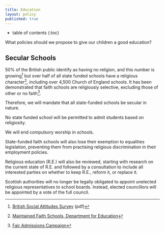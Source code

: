 ```yaml
---
title: Education
layout: policy
published: true
---
```

* table of contents 
{:toc}

What policies should we propose to give our children a good education?

## Secular Schools

50% of the British public identify as having no religion, and this number is growing[^1] but over half of all state funded schools have a religious character[^2], including over 4,500 Church of England schools. It has been demonstrated that faith schools are religiously selective, excluding those of other or no faith[^3].

Therefore, we will mandate that all state-funded schools be secular in nature.

No state funded school will be permitted to admit students based on religiosity.

We will end compulsory worship in schools.

State-funded faith schools will also lose their exemption to equalities legislation, preventing them from practising religious discrimination in their employment policies.

Religious education (R.E.) will also be reviewed, starting with research on the current state of R.E. and followed by a consultation to include all interested parties on whether to keep R.E., reform it, or replace it.

Scottish authorities will no longer be legally obligated to appoint unelected religious representatives to school boards. Instead, elected councillors will be appointed by a vote of the full council.

[^1]: [British Social Attitudes Survey](http://ir2.flife.de/data/natcen-social-research/igb_html/pdf/chapters/BSA28_12Religion.pdf) (pdf)
[^2]: [Maintained Faith Schools, Department for Education](https://www.gov.uk/government/publications/maintained-faith-schools/maintained-faith-schools)
[^3]: [Fair Admissions Campaign](http://fairadmissions.org.uk/groundbreaking-new-research-maps-the-segregating-impact-of-faith-school-admissions/)

